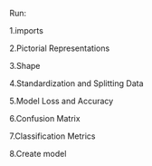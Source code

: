 Run:

1.imports

2.Pictorial Representations

3.Shape

4.Standardization and Splitting Data

5.Model Loss and Accuracy

6.Confusion Matrix

7.Classification Metrics

8.Create model
